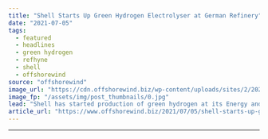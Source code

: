 ```yaml
---
title: "Shell Starts Up Green Hydrogen Electrolyser at German Refinery"
date: "2021-07-05"
tags: 
  - featured
  - headlines
  - green hydrogen
  - refhyne
  - shell
  - offshorewind
source: "offshorewind"
image_url: "https://cdn.offshorewind.biz/wp-content/uploads/sites/2/2021/07/05091503/Shell-Starts-Up-Green-Hydrogen-Eletctrolyser-at-German-Refinery.jpg"
image_fp: "/assets/img/post_thumbnails/0.jpg"
lead: "Shell has started production of green hydrogen at its Energy and Chemicals Park Rheinland"
article_url: "https://www.offshorewind.biz/2021/07/05/shell-starts-up-green-hydrogen-electrolyser-at-german-refinery/"
---
```


---
